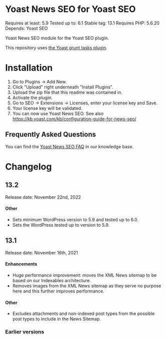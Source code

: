 Yoast News SEO for Yoast SEO
==========================
Requires at least: 5.9
Tested up to: 6.1
Stable tag: 13.1
Requires PHP: 5.6.20
Depends: Yoast SEO

Yoast News SEO module for the Yoast SEO plugin.

This repository uses [the Yoast grunt tasks plugin](https://github.com/Yoast/plugin-grunt-tasks).

Installation
============

1. Go to Plugins -> Add New.
2. Click "Upload" right underneath "Install Plugins".
3. Upload the zip file that this readme was contained in.
4. Activate the plugin.
5. Go to SEO -> Extensions -> Licenses, enter your license key and Save.
6. Your license key will be validated.
7. You can now use Yoast News SEO. See also https://kb.yoast.com/kb/configuration-guide-for-news-seo/

Frequently Asked Questions
--------------------------

You can find the [Yoast News SEO FAQ](https://kb.yoast.com/kb/category/news-seo/) in our knowledge base.

Changelog
=========

## 13.2

Release date: November 22nd, 2022

#### Other

* Sets minimum WordPress version to 5.9 and tested up to 6.0.
* Sets the WordPress tested up to version to 5.9.


## 13.1

Release date: November 16th, 2021

#### Enhancements

* Huge performance improvement: moves the XML News sitemap to be based on our Indexables architecture.
* Removes images from the XML News sitemap as they serve no purpose here and this further improves performance.

#### Other

* Excludes attachments and non-indexed post types from the possible post types to include in the News Sitemap.

### Earlier versions